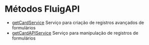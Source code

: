 # Métodos FluigAPI

- [getCardService](getCardService/README.md)
  Serviço para criação de registros avançados de formulários
- [getCardAPIService](getCardAPIService/README.md)
  Serviço para manipulação de registros de formulários

